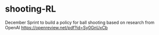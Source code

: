 # shooting-RL
December Sprint to build a policy for ball shooting based on research from OpenAI https://openreview.net/pdf?id=Sy0GnUxCb
